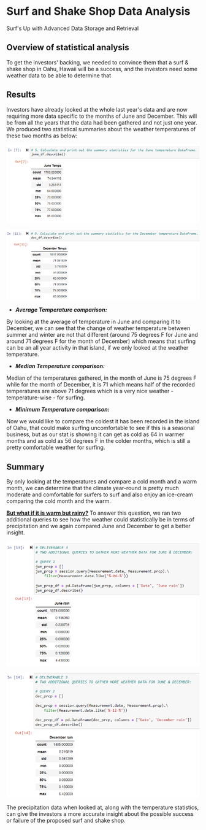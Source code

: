 # Surf and Shake Shop Data Analysis
Surf's Up with Advanced Data Storage and Retrieval

## Overview of statistical analysis
To get the investors' backing, we needed to convince them that a surf & shake shop in Oahu, Hawaii will be a success, and the investors need some weather data to be able to determine that 

## Results
Investors have already looked at the whole last year's data and are now requiring more data specific to the months of June and December. This will be from all the years that the data had been gathered and not just one year.
We produced two statistical summaries about the weather temperatures of these two months as below:


![June_Temperature](/images/june-stats.png "June Temperature")


![December_Temperature](/images/december-stats.png "December Temperature")

 - ***Average Temperature comparison:***
 
By looking at the average of temperature in June and comparing it to December, we can see that the change of weather temperature between summer and winter are not that different (around 75 degrees F for June and around 71 degrees F for the month of December) which means that surfing can be an all year activity in that island, if we only looked at the weather temperature.

 - ***Median Temperature comparison:***

Median of the temperatures gathered, in the month of June is 75 degrees F while for the month of December, it is 71 which means half of the recorded temperatures are above 71 degrees which is a very nice weather - temperature-wise - for surfing.

 - ***Minimum Temperature comparison:***

Now we would like to compare the coldest it has been recorded in the island of Oahu, that could make surfing uncomfortable to see if this is a seasonal business, but as our stat is showing it can get as cold as 64 in warmer months and as cold as 56 degrees F in the colder months, which is still a pretty comfortable weather for surfing.


## Summary
By only looking at the temperatures and compare a cold month and a warm month, we can determine that the climate year-round is pretty much moderate and comfortable for surfers to surf and also enjoy an ice-cream comparing the cold month and the warm.

**<ins>But what if it is warm but rainy?</ins>** To answer this question, we ran two additional queries to see how the weather could statistically be in terms of precipitation and we again compared June and December to get a better insight.

![June_Precipitation](/images/june-rain-stats.png "June Precipitation")

![December_Precipitation](/images/december-rain-stats.png "December Precipitation")

The precipitation data when looked at, along with the temperature statistics, can give the investors a more accurate insight about the possible success or failure of the proposed surf and shake shop.
